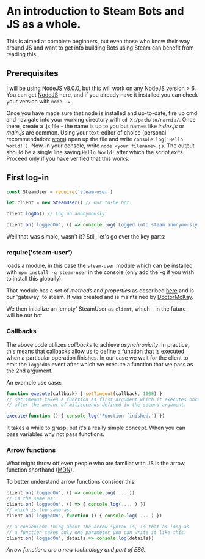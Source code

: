 # An introduction to Steam Bots and JS as a whole.

This is aimed at complete beginners, but even those who know their way around JS and want to get into building Bots using Steam can benefit from reading this.

## Prerequisites

I will be using NodeJS v8.0.0, but this will work on any NodeJS version > 6. You can get [NodeJS](https://nodejs.org/en/) here, and if you already have it installed you can check your version with `node -v`.

Once you have made sure that node is installed and up-to-date, fire up cmd and navigate into your working directory with `cd X:/path/to/narnia/`.
Once there, create a .js file - the name is up to you but names like *index.js* or *main.js* are common.
Using your text-editor of choice (personal recommendation: [atom](https://atom.io/)) open up the file and write `console.log('Hello World!')`.
Now, in your console, write `node <your filename>.js`. The output should be a single line saying `Hello World!` after which the script exits.
Proceed only if you have verified that this works.

## First log-in

```javascript
const SteamUser = require('steam-user')

let client = new SteamUser() // Our to-be bot.

client.logOn() // Log on anonymously.                           

client.on('loggedOn', () => console.log(`Logged into steam anonymously.`))
```

Well that was simple, wasn't it? Still, let's go over the key parts:

### require('steam-user')
loads a module, in this case the `steam-user` module which can be installed with `npm install -g steam-user` in the console (only add the -g if you wish to install this globally).

That module has a set of *methods* and *properties* as described [here](https://github.com/DoctorMcKay/node-steam-user#steamuser) and is our 'gateway' to steam. It was created and is maintained by [DoctorMcKay](https://github.com/DoctorMcKay).

We then initialize an 'empty' SteamUser as `client`, which - in the future - will be our bot.

### Callbacks

The above code utilizes *callbacks* to achieve *asynchronicity*. In practice, this means that callbacks allow us to define a function that is executed when a particular operation finishes. In our case we wait for the client to emit the `loggedOn` event after which we execute a function that we pass as the 2nd argument.

An example use case:
```javascript
function execute(callback) { setTimeout(callback, 1000) }
// setTimeout takes a function as first argument which it executes once
// after the amount of miliseconds defined in the second argument.

execute(function () { console.log('Function finished.') })
```

It takes a while to grasp, but it's a really simple concept. When you can pass variables why not pass functions.

### Arrow functions

What might throw off even people who are familiar with JS is the arrow function shorthand ([MDN](https://developer.mozilla.org/en/docs/Web/JavaScript/Reference/Functions/Arrow_functions)).

To better understand arrow functions consider this:
```javascript
client.on('loggedOn', () => console.log( ... ))
// is the same as:
client.on('loggedOn', () => { console.log( ... ) })
// which is the same as:
client.on('loggedOn', function () { console.log( ... ) })

// a convenient thing about the arrow syntax is, is that as long as
// a function takes only one parameter you can write it like this:
client.on('loggedOn', details => console.log(details))
```
*Arrow functions are a new technology and part of ES6.*
